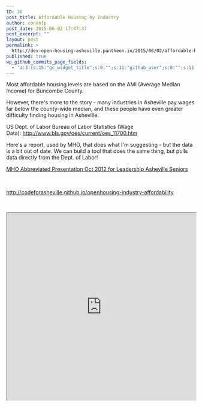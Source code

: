 ```yaml
---
ID: 30
post_title: Affordable Housing by Industry
author: conantp
post_date: 2015-06-02 17:47:47
post_excerpt: ""
layout: post
permalink: >
  http://dev-open-housing-asheville.pantheon.io/2015/06/02/affordable-housing-by-industry/
published: true
wp_github_commits_page_fields:
  - 'a:3:{s:15:"gc_widget_title";s:0:"";s:11:"github_user";s:0:"";s:11:"github_repo";s:0:"";}'
---
```

Most affordable housing levels are based on the AMI (Average Median Income) for Buncombe County.

However, there's more to the story - many industries in Asheville pay wages far below the county-wide median, and these people have even greater difficulty finding housing in Asheville.

US Dept. of Labor Bureau of Labor Statistics (Wage Data): http://www.bls.gov/oes/current/oes_11700.htm

Here's a report, used by MHO, that does what I'm suggesting - but the data is a bit out of date. We can build a tool that does the same thing, but pulls data directly from the Dept. of Labor!

<a href="http://dev-open-housing-asheville.pantheon.io/wp-content/uploads/2015/05/MHO-Abbreviated-Presentation-Oct-2012-for-Leadership-Asheville-Seniors.pdf">MHO Abbreviated Presentation Oct 2012 for Leadership Asheville Seniors</a>

&nbsp;

http://codeforasheville.github.io/openhousing-industry-affordability

&nbsp;
<iframe src="http://codeforasheville.github.io/openhousing-industry-affordability/" width="100%" height="500px"></iframe>